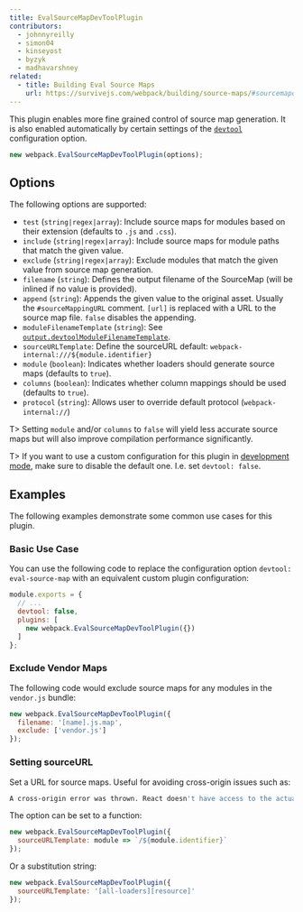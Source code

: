 ```yaml
---
title: EvalSourceMapDevToolPlugin
contributors:
  - johnnyreilly
  - simon04
  - kinseyost
  - byzyk
  - madhavarshney
related:
  - title: Building Eval Source Maps
    url: https://survivejs.com/webpack/building/source-maps/#sourcemapdevtoolplugin-and-evalsourcemapdevtoolplugin
---
```


This plugin enables more fine grained control of source map generation. It is also enabled automatically by certain settings of the [`devtool`](/configuration/devtool/) configuration option.

``` js
new webpack.EvalSourceMapDevToolPlugin(options);
```


## Options

The following options are supported:

- `test` (`string|regex|array`): Include source maps for modules based on their extension (defaults to `.js` and `.css`).
- `include` (`string|regex|array`): Include source maps for module paths that match the given value.
- `exclude` (`string|regex|array`): Exclude modules that match the given value from source map generation.
- `filename` (`string`): Defines the output filename of the SourceMap (will be inlined if no value is provided).
- `append` (`string`): Appends the given value to the original asset. Usually the `#sourceMappingURL` comment. `[url]` is replaced with a URL to the source map file. `false` disables the appending.
- `moduleFilenameTemplate` (`string`): See [`output.devtoolModuleFilenameTemplate`](/configuration/output/#output-devtoolmodulefilenametemplate).
- `sourceURLTemplate`: Define the sourceURL default: `webpack-internal:///${module.identifier}`
- `module` (`boolean`): Indicates whether loaders should generate source maps (defaults to `true`).
- `columns` (`boolean`): Indicates whether column mappings should be used (defaults to `true`).
- `protocol` (`string`): Allows user to override default protocol (`webpack-internal://`)

T> Setting `module` and/or `columns` to `false` will yield less accurate source maps but will also improve compilation performance significantly.

T> If you want to use a custom configuration for this plugin in [development mode](/concepts/mode/#mode-development), make sure to disable the default one. I.e. set `devtool: false`.

## Examples

The following examples demonstrate some common use cases for this plugin.

### Basic Use Case

You can use the following code to replace the configuration option `devtool: eval-source-map` with an equivalent custom plugin configuration:

```js
module.exports = {
  // ...
  devtool: false,
  plugins: [
    new webpack.EvalSourceMapDevToolPlugin({})
  ]
};
```

### Exclude Vendor Maps

The following code would exclude source maps for any modules in the `vendor.js` bundle:

``` js
new webpack.EvalSourceMapDevToolPlugin({
  filename: '[name].js.map',
  exclude: ['vendor.js']
});
```

### Setting sourceURL

Set a URL for source maps. Useful for avoiding cross-origin issues such as:

``` bash
A cross-origin error was thrown. React doesn't have access to the actual error object in development. See https://fb.me/react-crossorigin-error for more information.
```

The option can be set to a function:

``` js
new webpack.EvalSourceMapDevToolPlugin({
  sourceURLTemplate: module => `/${module.identifier}`
});
```

Or a substitution string:

``` js
new webpack.EvalSourceMapDevToolPlugin({
  sourceURLTemplate: '[all-loaders][resource]'
});
```
